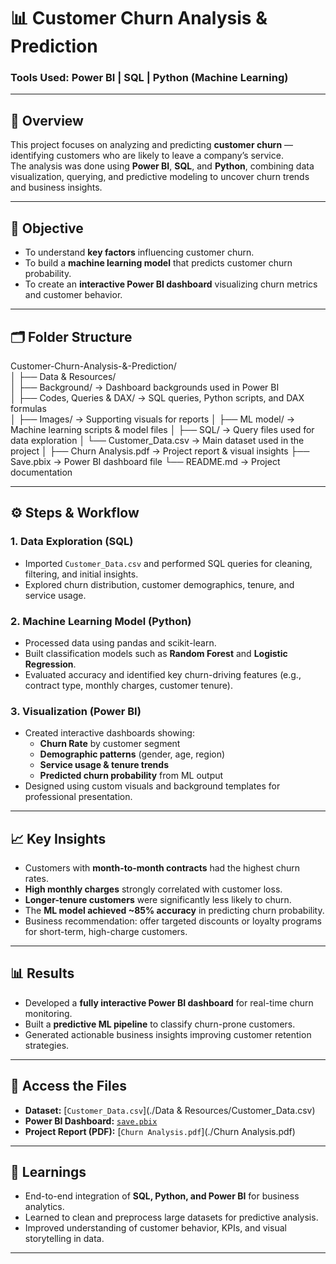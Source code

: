 # 📊 Customer Churn Analysis & Prediction

### Tools Used: Power BI | SQL | Python (Machine Learning)

---

## 🧩 Overview

This project focuses on analyzing and predicting **customer churn** — identifying customers who are likely to leave a company’s service.  
The analysis was done using **Power BI**, **SQL**, and **Python**, combining data visualization, querying, and predictive modeling to uncover churn trends and business insights.

---

## 🎯 Objective

- To understand **key factors** influencing customer churn.  
- To build a **machine learning model** that predicts customer churn probability.  
- To create an **interactive Power BI dashboard** visualizing churn metrics and customer behavior.

---

## 🗂️ Folder Structure

Customer-Churn-Analysis-&-Prediction/  
│
├── Data & Resources/  
│ ├── Background/ → Dashboard backgrounds used in Power BI  
│ ├── Codes, Queries & DAX/ → SQL queries, Python scripts, and DAX formulas  
│ ├── Images/ → Supporting visuals for reports
│ ├── ML model/ → Machine learning scripts & model files
│ ├── SQL/ → Query files used for data exploration
│ └── Customer_Data.csv → Main dataset used in the project
│
├── Churn Analysis.pdf → Project report & visual insights
├── Save.pbix → Power BI dashboard file
└── README.md → Project documentation

---

## ⚙️ Steps & Workflow

### 1. **Data Exploration (SQL)**
- Imported `Customer_Data.csv` and performed SQL queries for cleaning, filtering, and initial insights.  
- Explored churn distribution, customer demographics, tenure, and service usage.

### 2. **Machine Learning Model (Python)**
- Processed data using pandas and scikit-learn.  
- Built classification models such as **Random Forest** and **Logistic Regression**.  
- Evaluated accuracy and identified key churn-driving features (e.g., contract type, monthly charges, customer tenure).

### 3. **Visualization (Power BI)**
- Created interactive dashboards showing:
  - **Churn Rate** by customer segment
  - **Demographic patterns** (gender, age, region)
  - **Service usage & tenure trends**
  - **Predicted churn probability** from ML output  
- Designed using custom visuals and background templates for professional presentation.

---

## 📈 Key Insights
- Customers with **month-to-month contracts** had the highest churn rates.  
- **High monthly charges** strongly correlated with customer loss.  
- **Longer-tenure customers** were significantly less likely to churn.  
- The **ML model achieved ~85% accuracy** in predicting churn probability.  
- Business recommendation: offer targeted discounts or loyalty programs for short-term, high-charge customers.

---

## 📊 Results
- Developed a **fully interactive Power BI dashboard** for real-time churn monitoring.  
- Built a **predictive ML pipeline** to classify churn-prone customers.  
- Generated actionable business insights improving customer retention strategies.

---

## 📁 Access the Files
- **Dataset:** [`Customer_Data.csv`](./Data & Resources/Customer_Data.csv)  
- **Power BI Dashboard:** [`save.pbix`](./save.pbix)  
- **Project Report (PDF):** [`Churn Analysis.pdf`](./Churn Analysis.pdf)

---

## 🧠 Learnings
- End-to-end integration of **SQL, Python, and Power BI** for business analytics.  
- Learned to clean and preprocess large datasets for predictive analysis.  
- Improved understanding of customer behavior, KPIs, and visual storytelling in data.

---


